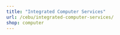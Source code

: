 ```yaml
---
title: "Integrated Computer Services"
url: /cebu/integrated-computer-services/
shop: computer
---
```

